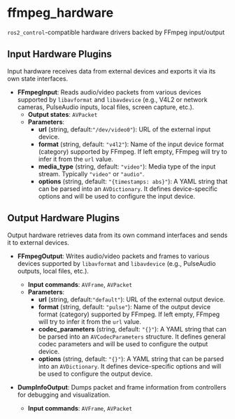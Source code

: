 # ffmpeg_hardware

`ros2_control`-compatible hardware drivers backed by FFmpeg input/output

## Input Hardware Plugins

Input hardware receives data from external devices and exports it via its own state interfaces.

* **FFmpegInput**: Reads audio/video packets from various devices supported by `libavformat` and `libavdevice` (e.g., V4L2 or network cameras, PulseAudio inputs, local files, screen capture, etc.).
  * **Output states**: `AVPacket`
  * **Parameters**:
    * **url** (string, default:`"/dev/video0"`): URL of the external input device.
    * **format** (string, default: `"v4l2"`): Name of the input device format (category) supported by FFmpeg. If left empty, FFmpeg will try to infer it from the `url` value.
    * **media_type** (string, default: `"video"`): Media type of the input stream. Typically `"video"` or `"audio"`.
    * **options** (string, default: `"{timestamps: abs}"`): A YAML string that can be parsed into an `AVDictionary`. It defines device-specific options and will be used to configure the input device.

## Output Hardware Plugins

Output hardware retrieves data from its own command interfaces and sends it to external devices.

* **FFmpegOutput**: Writes audio/video packets and frames to various devices supported by `libavformat` and `libavdevice` (e.g., PulseAudio outputs, local files, etc.).
  * **Input commands**: `AVFrame`, `AVPacket`
  * **Parameters**:
    * **url** (string, default:`"default"`): URL of the external output device.
    * **format** (string, default: `"pulse"`): Name of the output device format (category) supported by FFmpeg. If left empty, FFmpeg will try to infer it from the `url` value.
    * **codec_parameters** (string, default: `"{}"`): A YAML string that can be parsed into an `AVCodecParameters` structure. It defines general codec parameters and will be used to configure the output device.
    * **options** (string, default: `"{}"`): A YAML string that can be parsed into an `AVDictionary`. It defines device-specific options and will be used to configure the output device.
    
* **DumpInfoOutput**: Dumps packet and frame information from controllers for debugging and visualization.
  * **Input commands**: `AVFrame`, `AVPacket`